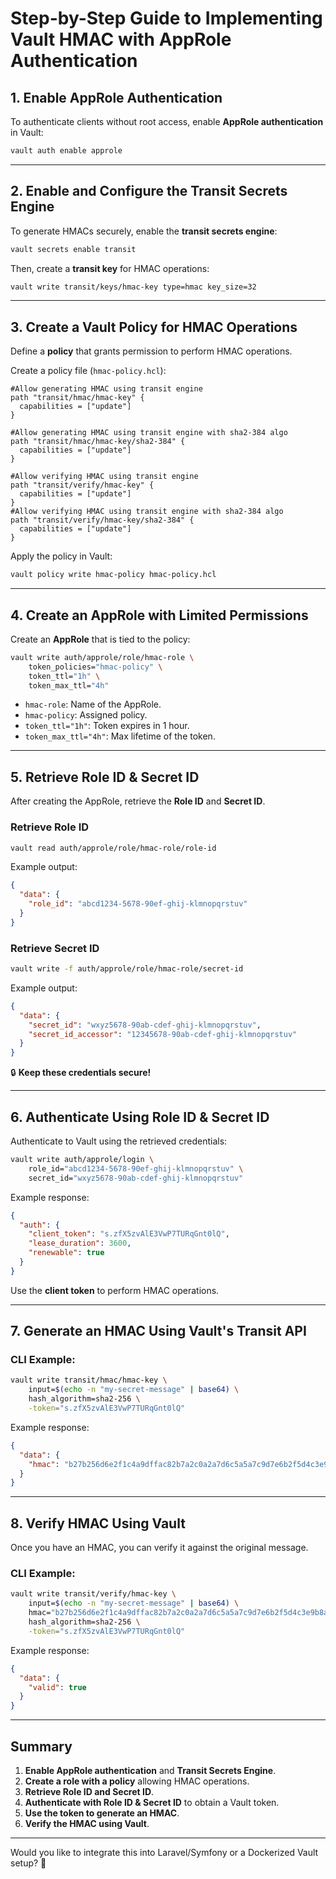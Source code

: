 # Step-by-Step Guide to Implementing Vault HMAC with AppRole Authentication

## 1. Enable AppRole Authentication
To authenticate clients without root access, enable **AppRole authentication** in Vault:

```sh
vault auth enable approle
```

---

## 2. Enable and Configure the Transit Secrets Engine
To generate HMACs securely, enable the **transit secrets engine**:

```sh
vault secrets enable transit
```

Then, create a **transit key** for HMAC operations:

```sh
vault write transit/keys/hmac-key type=hmac key_size=32
```

---

## 3. Create a Vault Policy for HMAC Operations
Define a **policy** that grants permission to perform HMAC operations.

Create a policy file (`hmac-policy.hcl`):

```hcl
#Allow generating HMAC using transit engine
path "transit/hmac/hmac-key" {
  capabilities = ["update"]
}

#Allow generating HMAC using transit engine with sha2-384 algo
path "transit/hmac/hmac-key/sha2-384" {
  capabilities = ["update"]
}

#Allow verifying HMAC using transit engine
path "transit/verify/hmac-key" {
  capabilities = ["update"]
}
#Allow verifying HMAC using transit engine with sha2-384 algo
path "transit/verify/hmac-key/sha2-384" {
  capabilities = ["update"]
}
```

Apply the policy in Vault:

```sh
vault policy write hmac-policy hmac-policy.hcl
```

---

## 4. Create an AppRole with Limited Permissions
Create an **AppRole** that is tied to the policy:

```sh
vault write auth/approle/role/hmac-role \
    token_policies="hmac-policy" \
    token_ttl="1h" \
    token_max_ttl="4h"
```

- `hmac-role`: Name of the AppRole.
- `hmac-policy`: Assigned policy.
- `token_ttl="1h"`: Token expires in 1 hour.
- `token_max_ttl="4h"`: Max lifetime of the token.

---

## 5. Retrieve Role ID & Secret ID
After creating the AppRole, retrieve the **Role ID** and **Secret ID**.

### Retrieve Role ID
```sh
vault read auth/approle/role/hmac-role/role-id
```
Example output:
```json
{
  "data": {
    "role_id": "abcd1234-5678-90ef-ghij-klmnopqrstuv"
  }
}
```

### Retrieve Secret ID
```sh
vault write -f auth/approle/role/hmac-role/secret-id
```
Example output:
```json
{
  "data": {
    "secret_id": "wxyz5678-90ab-cdef-ghij-klmnopqrstuv",
    "secret_id_accessor": "12345678-90ab-cdef-ghij-klmnopqrstuv"
  }
}
```
🔒 **Keep these credentials secure!**

---

## 6. Authenticate Using Role ID & Secret ID
Authenticate to Vault using the retrieved credentials:

```sh
vault write auth/approle/login \
    role_id="abcd1234-5678-90ef-ghij-klmnopqrstuv" \
    secret_id="wxyz5678-90ab-cdef-ghij-klmnopqrstuv"
```
Example response:
```json
{
  "auth": {
    "client_token": "s.zfX5zvAlE3VwP7TURqGnt0lQ",
    "lease_duration": 3600,
    "renewable": true
  }
}
```
Use the **client token** to perform HMAC operations.

---

## 7. Generate an HMAC Using Vault's Transit API
### CLI Example:
```sh
vault write transit/hmac/hmac-key \
    input=$(echo -n "my-secret-message" | base64) \
    hash_algorithm=sha2-256 \
    -token="s.zfX5zvAlE3VwP7TURqGnt0lQ"
```
Example response:
```json
{
  "data": {
    "hmac": "b27b256d6e2f1c4a9dffac82b7a2c0a2a7d6c5a5a7c9d7e6b2f5d4c3e9b8a1f3"
  }
}
```

---

## 8. Verify HMAC Using Vault
Once you have an HMAC, you can verify it against the original message.

### CLI Example:
```sh
vault write transit/verify/hmac-key \
    input=$(echo -n "my-secret-message" | base64) \
    hmac="b27b256d6e2f1c4a9dffac82b7a2c0a2a7d6c5a5a7c9d7e6b2f5d4c3e9b8a1f3" \
    hash_algorithm=sha2-256 \
    -token="s.zfX5zvAlE3VwP7TURqGnt0lQ"
```
Example response:
```json
{
  "data": {
    "valid": true
  }
}
```

---

## Summary
1. **Enable AppRole authentication** and **Transit Secrets Engine**.
2. **Create a role with a policy** allowing HMAC operations.
3. **Retrieve Role ID and Secret ID**.
4. **Authenticate with Role ID & Secret ID** to obtain a Vault token.
5. **Use the token to generate an HMAC**.
6. **Verify the HMAC using Vault**.

---

Would you like to integrate this into Laravel/Symfony or a Dockerized Vault setup? 🚀

